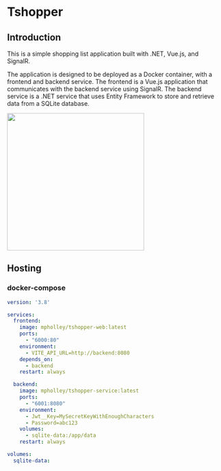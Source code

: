# Tshopper

## Introduction

This is a simple shopping list application built with .NET, Vue.js, and SignalR.

The application is designed to be deployed as a Docker container, with a frontend and backend service. The frontend is a Vue.js application that communicates with the backend service using SignalR. The backend service is a .NET service that uses Entity Framework to store and retrieve data from a SQLite database.

<img src="https://github.com/user-attachments/assets/568f990f-9c89-4659-8c85-3d4c49b9f595" width="320" />

## Hosting

### docker-compose

```yml
version: '3.8'

services:
  frontend:
    image: mpholley/tshopper-web:latest
    ports:
      - "6000:80"
    environment:
      - VITE_API_URL=http://backend:8080
    depends_on:
      - backend
    restart: always

  backend:
    image: mpholley/tshopper-service:latest
    ports:
      - "6001:8080"
    environment:
      - Jwt__Key=MySecretKeyWithEnoughCharacters
      - Password=abc123
    volumes:
      - sqlite-data:/app/data
    restart: always

volumes:
  sqlite-data:
```
